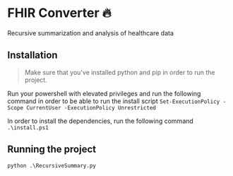 # FHIR Converter 🔥
Recursive summarization and analysis of healthcare data

## Installation
> Make sure that you've installed python and pip in order to run the project.

Run your powershell with elevated privileges and run the following command in order to be able to run the install script
```Set-ExecutionPolicy -Scope CurrentUser -ExecutionPolicy Unrestricted```

In order to install the dependencies, run the following command
```.\install.ps1```

## Running the project
```python .\RecursiveSummary.py```
